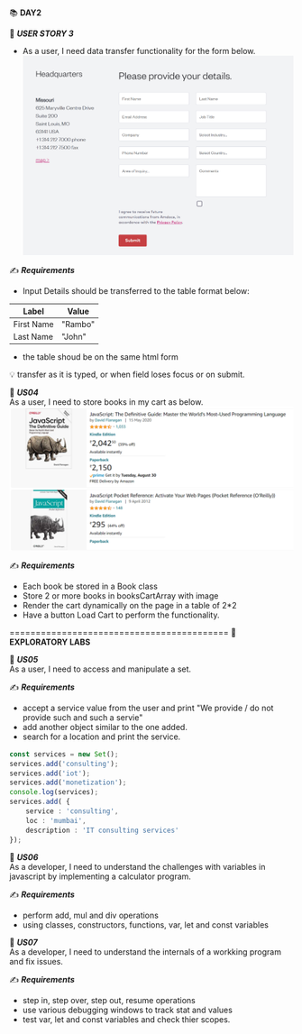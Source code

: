 :books: **DAY2**  



:beginner: _**USER STORY 3**_
- As a user, I need data transfer functionality for the form below.
![](img/Contacts%20Form.png)  


:writing_hand: **_Requirements_**
  
  - Input Details should be transferred to the table format below:
  
| Label | Value |
|-|-|
| First Name | "Rambo" |
| Last Name | "John" |

- the table shoud be on the same html form

:bulb: transfer as it is typed, or when field loses focus or on submit.


:beginner: _**US04**_  
As a user, I need to store books in my cart as below.
![](img/bookcart.png)  

:writing_hand: **_Requirements_**
  
  - Each book be stored in a Book class
  - Store 2 or more books in booksCartArray with image
  - Render the cart dynamically on the page in a table of 2*2
  - Have a button Load Cart to perform the functionality.


==========================================
:book: **EXPLORATORY LABS**  

:beginner: _**US05**_  
As a user, I need to access and manipulate a set. 

:writing_hand: **_Requirements_**
  
  - accept a service value from the user and print "We provide / do not provide such and such a servie"
  - add another object similar to the one added.
  - search for a location and print the service.


```ts
const services = new Set();
services.add('consulting');
services.add('iot');
services.add('monetization');
console.log(services);
services.add( {
    service : 'consulting',
    loc : 'mumbai',
    description : 'IT consulting services'
});
```


:beginner: _**US06**_  
As a developer, I need to understand the challenges with variables in javascript by implementing a calculator program.

:writing_hand: **_Requirements_**
- perform add, mul and div operations
- using classes, constructors, functions, var, let and const variables


:beginner: _**US07**_  
As a developer, I need to understand the internals of a workking program and fix issues.

:writing_hand: **_Requirements_**
- step in, step over, step out, resume operations
- use various debugging windows to track stat and values
- test var, let and const variables and check thier scopes.